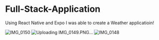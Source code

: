 # Full-Stack-Application
Using React Native and Expo I was able to create a Weather applicatioin!



![IMG_0150](https://github.com/SafaAL1/Full-Stack-Application/assets/127904342/b1a38d06-8eb7-4141-a1bf-95fd7f886e22)
![Uploading IMG_0149.PNG…]()
![IMG_0148](https://github.com/SafaAL1/Full-Stack-Application/assets/127904342/3eb74080-28dd-466a-93eb-cc8cd7518abe)
